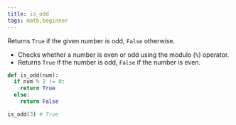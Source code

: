 ```yaml
---
title: is_odd
tags: math,beginner
---
```


Returns `True` if the given number is odd, `False` otherwise.

- Checks whether a number is even or odd using the modulo (`%`) operator.
- Returns `True` if the number is odd, `False` if the number is even.

```py
def is_odd(num):
  if num % 2 != 0:
    return True
  else:
    return False
```

```py
is_odd(3) # True
```
